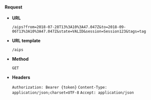#### Request

* **URL**

  `/aips?from=2018-07-28T13%3A10%3A47.047Z&to=2018-09-06T13%3A10%3A47.047Z&state=VALID&session=Session123&tags=tag`

* **URL template**

  `/aips`

* **Method**

  `GET`

* **Headers**

  `Authorization: Bearer {token}`
  `Content-Type: application/json;charset=UTF-8`
  `Accept: application/json`
